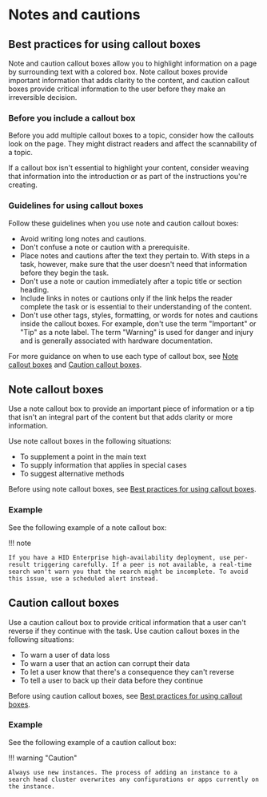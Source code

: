 # Notes and cautions

## Best practices for using callout boxes

Note and caution callout boxes allow you to highlight information on a page by surrounding text with a colored box. Note callout boxes provide important information that adds clarity to the content, and caution callout boxes provide critical information to the user before they make an irreversible decision.

### Before you include a callout box

Before you add multiple callout boxes to a topic, consider how the callouts look on the page. They might distract readers and affect the scannability of a topic.

If a callout box isn't essential to highlight your content, consider weaving that information into the introduction or as part of the instructions you're creating.

### Guidelines for using callout boxes

Follow these guidelines when you use note and caution callout boxes:

- Avoid writing long notes and cautions.
- Don't confuse a note or caution with a prerequisite.
- Place notes and cautions after the text they pertain to. With steps in a task, however, make sure that the user doesn't need that information before they begin the task.
- Don't use a note or caution immediately after a topic title or section heading.
- Include links in notes or cautions only if the link helps the reader complete the task or is essential to their understanding of the content.
- Don't use other tags, styles, formatting, or words for notes and cautions inside the callout boxes. For example, don't use the term "Important" or "Tip" as a note label. The term "Warning" is used for danger and injury and is generally associated with hardware documentation.

For more guidance on when to use each type of callout box, see [Note callout boxes](#note-callout-boxes) and [Caution callout boxes](#caution-callout-boxes).

## Note callout boxes

Use a note callout box to provide an important piece of information or a tip that isn't an integral part of the content but that adds clarity or more information.

Use note callout boxes in the following situations:

- To supplement a point in the main text
- To supply information that applies in special cases
- To suggest alternative methods

Before using note callout boxes, see [Best practices for using callout boxes](#best-practices-for-using-callout-boxes).

### Example

See the following example of a note callout box:

!!! note

    If you have a HID Enterprise high-availability deployment, use per-result triggering carefully. If a peer is not available, a real-time search won't warn you that the search might be incomplete. To avoid this issue, use a scheduled alert instead.

## Caution callout boxes

Use a caution callout box to provide critical information that a user can't reverse if they continue with the task. Use caution callout boxes in the following situations:

- To warn a user of data loss
- To warn a user that an action can corrupt their data
- To let a user know that there's a consequence they can't reverse
- To tell a user to back up their data before they continue

Before using caution callout boxes, see [Best practices for using callout boxes](#best-practices-for-using-callout-boxes).

### Example

See the following example of a caution callout box:

!!! warning "Caution"

    Always use new instances. The process of adding an instance to a search head cluster overwrites any configurations or apps currently on the instance.
